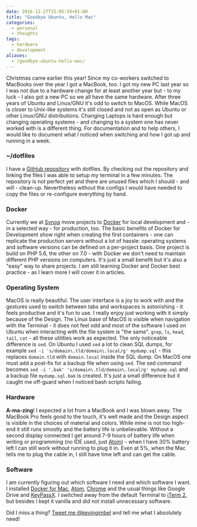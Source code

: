 ```yaml
---
date: 2016-12-27T15:05:59+01:00
title: "Goodbye Ubuntu, Hello Mac"
categories:
  - personal
  - thoughts
tags:
  - hardware
  - development
aliases:
  - /goodbye-ubuntu-hello-mac/
---
```


Christmas came earlier this year! Since my co-workers switched to MacBooks over the year I got a MacBook, too. I got my new PC last year so I was not due to a hardware change for at least another year but - to my luck - I also got a new PC so we all have the same hardware. After three years of Ubuntu and Linux/GNU it's odd to switch to MacOS. While MacOS is closer to Unix-like systems it's still closed and not as open as Ubuntu or other Linux/GNU distributions. Changing Laptops is hard enough but changing operating systems - and changing to a system one has never worked with is a different thing. For documentation and to help others, I would like to document what I noticed when switching and how I got up and running in a week.

### ~/dotfiles

I have a [GitHub repository](https://github.com/kevingimbel/dotfiles) with dotfiles. By checking out the repository and linking the files I was able to setup my terminal in a few minutes. The repository is not perfect yet and there are unused files which I should - and will - clean-up. Nevertheless without the configs I would have needed to copy the files or re-configure everything by hand.

### Docker

Currently we at [Synoa](https://synoa.de) move projects to [Docker](https://docker.com) for local development and - in a selected way - for production, too. The basic benefits of Docker for Development show right when creating the first containers - one can replicate the production servers without a lot of hassle: operating systems and software versions can be defined on a per-project basis. One project is build on PHP 5.6, the other on 7.0 - with Docker we don't need to maintain different PHP versions on computers. It's just a small benefit but it's also a "easy" way to share projects. I am still learning Docker and Docker best practice - as I learn more I will cover it in articles.

### Operating System

MacOS is really beautiful. The user interface is a joy to work with and the gestures used to switch between tabs and workspaces is astonishing - it feels productive and it's fun to use. I really enjoy just working with it simply because of the Design. The Linux base of MacOS is visible when navigation with the Terminal - it does not feel odd and most of the software I used on Ubuntu when interacting with the file system is "the same". `grep`, `ls`, `head`, `tail`, `cat` - all these utilities work as expected. The only noticeable difference is `sed`. On Ubuntu I used `sed` a lot to clean SQL dumps, for example `sed -i 's/domain\.tld/domain\.local/g' mydump.sql` - this replaces `domain.tld` with `domain.local` inside the SQL dump. On MacOS one must add a post-fix for a backup file when using `sed`. The sed command becomes `sed -i '.bak' 's/domain\.tld/domain\.local/g' mydump.sql` and a backup file `mydump.sql.bak` is created. It's just a small difference but it caught me off-guard when I noticed bash scripts failing.

### Hardware

**A-ma-zing**! I expected a lot from a MacBook and I was blown away. The MacBook Pro feels good to the touch, it's well made and the Design aspect is visible in the choices of material and colors. While mine is not too high-end it still runs smootly and the battery life is unbelievable. Without a second display connected I get around 7-9 hours of battery life when writing or programming (no IDE used, just [Atom](https://atom.io)) - when I have 30% battery left I can still work without running to plug it in. Even at 5%, when the Mac tells me to plug the cable in, I still have time left and can get the cable.

### Software

I am currently figuring out which software I need and which software I want. I installed [Docker for Mac](https://docs.docker.com/engine/installation/mac/), [Atom](https://atom.io), [Chrome](https://www.google.com/chrome/) and the usual things like Google Drive and [KeyPassX](https://www.keepassx.org/). I switched away from the default Terminal to [iTerm 2](https://www.iterm2.com/), but besides I kept it vanilla and did not install unnecessary software.

Did I miss a thing? [Tweet me @kevingimbel](https://twitter.com/kevingimbel) and tell me what I absolutely need!
